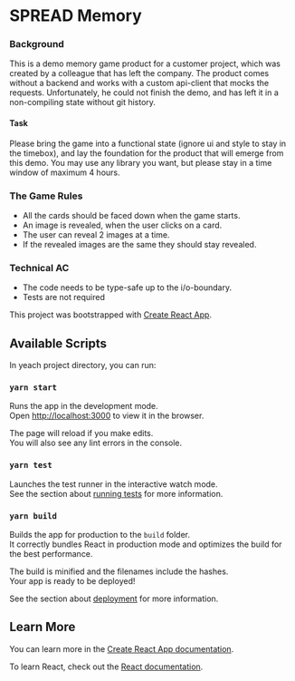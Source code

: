 # SPREAD Memory

### Background
This is a demo memory game product for a customer project, which was created by a colleague that has left the company.
The product comes without a backend and works with a custom api-client that mocks the requests. Unfortunately, he
could not finish the demo, and has left it in a non-compiling state without git history.

#### Task
Please bring the game into a functional state (ignore ui and style to stay in the timebox),
and lay the foundation for the product that will emerge from this demo.
You may use any library you want, but please stay in a time window of maximum 4 hours.


### The Game Rules
- All the cards should be faced down when the game starts.
- An image is revealed, when the user clicks on a card.
- The user can reveal 2 images at a time.
- If the revealed images are the same they should stay revealed.


### Technical AC
- The code needs to be type-safe up to the i/o-boundary.
- Tests are not required


This project was bootstrapped with [Create React App](https://github.com/facebook/create-react-app).

## Available Scripts

In yeach project directory, you can run:

### `yarn start`

Runs the app in the development mode.<br />
Open [http://localhost:3000](http://localhost:3000) to view it in the browser.

The page will reload if you make edits.<br />
You will also see any lint errors in the console.

### `yarn test`

Launches the test runner in the interactive watch mode.<br />
See the section about [running tests](https://facebook.github.io/create-react-app/docs/running-tests) for more information.

### `yarn build`

Builds the app for production to the `build` folder.<br />
It correctly bundles React in production mode and optimizes the build for the best performance.

The build is minified and the filenames include the hashes.<br />
Your app is ready to be deployed!

See the section about [deployment](https://facebook.github.io/create-react-app/docs/deployment) for more information.

## Learn More

You can learn more in the [Create React App documentation](https://facebook.github.io/create-react-app/docs/getting-started).

To learn React, check out the [React documentation](https://reactjs.org/).
